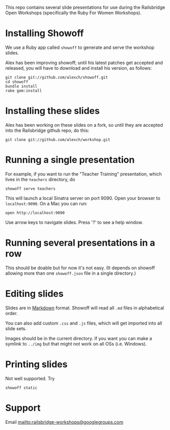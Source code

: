 
This repo contains several slide presentations for use during the Railsbridge Open Workshops (specifically the Ruby For Women Workshops).


# Installing Showoff

We use a Ruby app called `showoff` to generate and serve the workshop slides.

Alex has been improving showoff; until his latest patches get accepted and released, you will have to download and install his version, as follows:

    git clone git://github.com/alexch/showoff.git
    cd showoff
    bundle install
    rake gem:install
   
# Installing these slides

Alex has been working on these slides on a fork, so until they are accepted into the Railsbridge github repo, do this:

    git clone git://github.com/alexch/workshop.git

# Running a single presentation

For example, if you want to run the "Teacher Training" presentation, which lives in the `teachers` directory, do
    
    showoff serve teachers

This will launch a local Sinatra server on port 9090. Open your browser to `localhost:9090`. On a Mac you can run:

    open http://localhost:9090

Use arrow keys to navigate slides. Press '?' to see a help window.

# Running several presentations in a row

This should be doable but for now it's not easy. (It depends on showoff allowing more than one `showoff.json` file in a single directory.)

# Editing slides

Slides are in [Markdown]() format. Showoff will read all `.md` files in alphabetical order.

You can also add custom `.css` and `.js` files, which will get imported into all slide sets.

Images should be in the current directory. If you want you can make a symlink to `../img` but that might not work on all OSs (i.e. Windows).

# Printing slides

Not well supported. Try

    showoff static

# Support

Email <mailto:railsbridge-workshops@googlegroups.com>

